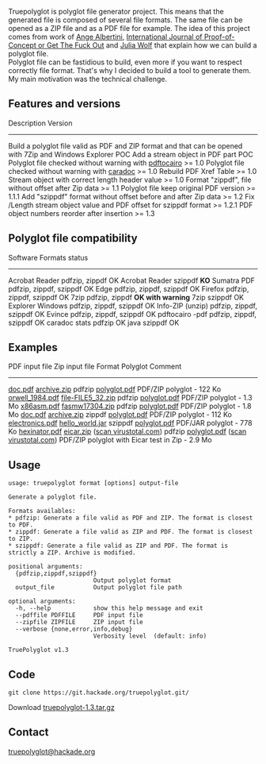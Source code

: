 Truepolyglot is polyglot file generator project. This means that the
generated file is composed of several file formats. The same file can be
opened as a ZIP file and as a PDF file for example. The idea of this
project comes from work of [Ange Albertini](https://github.com/corkami),
[International Journal of Proof-of-Concept or Get The Fuck
Out](https://www.alchemistowl.org/pocorgtfo/pocorgtfo07.pdf) and [Julia
Wolf](https://www.troopers.de/wp-content/uploads/2011/04/TR11_Wolf_OMG_PDF.pdf)
that explain how we can build a polyglot file.\
Polyglot file can be fastidious to build, even more if you want to
respect correctly file format. That's why I decided to build a tool to
generate them.\
My main motivation was the technical challenge.

## Features and versions ##

  Description                                                                                               Version
  --------------------------------------------------------------------------------------------------------- -------------
  Build a polyglot file valid as PDF and ZIP format and that can be opened with 7Zip and Windows Explorer   POC
  Add a stream object in PDF part                                                                           POC
  Polyglot file checked without warning with [pdftocairo](https://poppler.freedesktop.org/)                 >= 1.0
  Polyglot file checked without warning with [caradoc](https://github.com/ANSSI-FR/caradoc)                 >= 1.0
  Rebuild PDF Xref Table                                                                                    >= 1.0
  Stream object with correct length header value                                                            >= 1.0
  Format "zippdf", file without offset after Zip data                                                       >= 1.1
  Polyglot file keep original PDF version                                                                   >= 1.1.1
  Add "szippdf" format without offset before and after Zip data                                             >= 1.2
  Fix /Length stream object value and PDF offset for szippdf format                                         >= 1.2.1
  PDF object numbers reorder after insertion                                                                >= 1.3

## Polyglot file compatibility ##

  Software           Formats                   status
  ------------------ ------------------------- -----------------------------
  Acrobat Reader     pdfzip, zippdf            OK
  Acrobat Reader     szippdf                   __KO__
  Sumatra PDF        pdfzip, zippdf, szippdf   OK
  Edge               pdfzip, zippdf, szippdf   OK
  Firefox            pdfzip, zippdf, szippdf   OK
  7zip               pdfzip, zippdf            __OK with warning__
  7zip               szippdf                   OK
  Explorer Windows   pdfzip, zippdf, szippdf   OK
  Info-ZIP (unzip)   pdfzip, zippdf, szippdf   OK
  Evince             pdfzip, zippdf, szippdf   OK
  pdftocairo -pdf    pdfzip, zippdf, szippdf   OK
  caradoc stats      pdfzip                    OK
  java               szippdf                   OK

## Examples ##

  PDF input file                                             Zip input file                                                                                                                                                                      Format    Polyglot                                                                                                                                                                                  Comment
  ---------------------------------------------------------- ----------------------------------------------------------------------------------------------------------------------------------------------------------------------------------- --------- ----------------------------------------------------------------------------------------------------------------------------------------------------------------------------------------- --------------------------------------------------
  [doc.pdf](/samples/pdfzip/poc1/doc.pdf)                    [archive.zip](/samples/pdfzip/poc1/archive.zip)                                                                                                                                     pdfzip    [polyglot.pdf](/samples/pdfzip/poc1/polyglot.pdf)                                                                                                                                         PDF/ZIP polyglot - 122 Ko
  [orwell\_1984.pdf](/samples/pdfzip/poc2/orwell_1984.pdf)   [file-FILE5\_32.zip](/samples/pdfzip/poc2/file-FILE5_32.zip)                                                                                                                        pdfzip    [polyglot.pdf](/samples/pdfzip/poc2/polyglot.pdf)                                                                                                                                         PDF/ZIP polyglot - 1.3 Mo
  [x86asm.pdf](/samples/pdfzip/poc3/x86asm.pdf)              [fasmw17304.zip](/samples/pdfzip/poc3/fasmw17304.zip)                                                                                                                               pdfzip    [polyglot.pdf](/samples/pdfzip/poc3/polyglot.pdf)                                                                                                                                         PDF/ZIP polyglot - 1.8 Mo
  [doc.pdf](/samples/zippdf/poc4/doc.pdf)                    [archive.zip](/samples/zippdf/poc4/archive.zip)                                                                                                                                     zippdf    [polyglot.pdf](/samples/zippdf/poc4/polyglot.pdf)                                                                                                                                         PDF/ZIP polyglot - 112 Ko
  [electronics.pdf](/samples/szippdf/poc5/electronics.pdf)   [hello\_world.jar](/samples/szippdf/poc5/hello_world.jar)                                                                                                                           szippdf   [polyglot.pdf](/samples/szippdf/poc5/polyglot.pdf)                                                                                                                                        PDF/JAR polyglot - 778 Ko
  [hexinator.pdf](/samples/pdfzip/poc6/hexinator.pdf)        [eicar.zip](/samples/pdfzip/poc6/eicar.zip) ([scan virustotal.com](https://www.virustotal.com/#/file/2174e17e6b03bb398666c128e6ab0a27d4ad6f7d7922127fe828e07aa94ab79d/detection))   pdfzip    [polyglot.pdf](/samples/pdfzip/poc6/polyglot.pdf) ([scan virustotal.com](https://www.virustotal.com/#/file/f6fef31e3b03164bb3bdf35af0521f9fc0c518a9e0f1aa9f8b60ac936201591a/detection))   PDF/ZIP polyglot with Eicar test in Zip - 2.9 Mo

## Usage ##

    usage: truepolyglot format [options] output-file

    Generate a polyglot file.

    Formats availables:
    * pdfzip: Generate a file valid as PDF and ZIP. The format is closest to PDF.
    * zippdf: Generate a file valid as ZIP and PDF. The format is closest to ZIP.
    * szippdf: Generate a file valid as ZIP and PDF. The format is strictly a ZIP. Archive is modified.

    positional arguments:
      {pdfzip,zippdf,szippdf}
                            Output polyglot format
      output_file           Output polyglot file path

    optional arguments:
      -h, --help            show this help message and exit
      --pdffile PDFFILE     PDF input file
      --zipfile ZIPFILE     ZIP input file
      --verbose {none,error,info,debug}
                            Verbosity level  (default: info)

    TruePolyglot v1.3

## Code ##

    git clone https://git.hackade.org/truepolyglot.git/
   Download [truepolyglot-1.3.tar.gz](https://git.hackade.org/truepolyglot.git/snapshot/truepolyglot-1.3.tar.gz)

## Contact ##

[truepolyglot@hackade.org](mailtp:truepolyglot@hackade.org)
